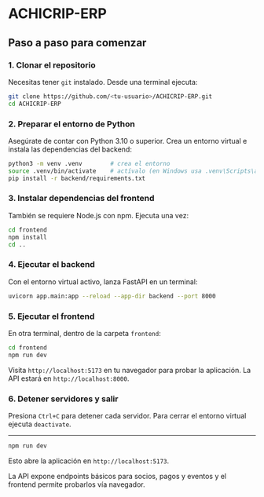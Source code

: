 # ACHICRIP-ERP


## Paso a paso para comenzar

### 1. Clonar el repositorio

Necesitas tener `git` instalado. Desde una terminal ejecuta:

```bash
git clone https://github.com/<tu-usuario>/ACHICRIP-ERP.git
cd ACHICRIP-ERP
```

### 2. Preparar el entorno de Python

Asegúrate de contar con Python 3.10 o superior. Crea un entorno virtual e instala las dependencias del backend:

```bash
python3 -m venv .venv        # crea el entorno
source .venv/bin/activate    # actívalo (en Windows usa .venv\Scripts\activate)
pip install -r backend/requirements.txt
```

### 3. Instalar dependencias del frontend

También se requiere Node.js con npm. Ejecuta una vez:

```bash
cd frontend
npm install
cd ..
```

### 4. Ejecutar el backend

Con el entorno virtual activo, lanza FastAPI en un terminal:

```bash
uvicorn app.main:app --reload --app-dir backend --port 8000
```

### 5. Ejecutar el frontend

En otra terminal, dentro de la carpeta `frontend`:

```bash
cd frontend
npm run dev
```

Visita `http://localhost:5173` en tu navegador para probar la aplicación. La API estará en `http://localhost:8000`.

### 6. Detener servidores y salir

Presiona `Ctrl+C` para detener cada servidor. Para cerrar el entorno virtual ejecuta `deactivate`.

---
   ```bash
   npm run dev
   ```
   Esto abre la aplicación en `http://localhost:5173`.

La API expone endpoints básicos para socios, pagos y eventos y el frontend permite probarlos vía navegador.

